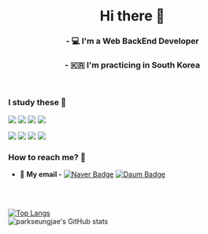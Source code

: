 
   <h1 align="center"> Hi there 👋</h1>


<h3 align="center">- 💻 I'm a Web BackEnd Developer</h3>
<h3 align="center">- 🇰🇷 I'm practicing in South Korea</h3>
<br>


### I study these 📒
<p>
<img src="https://img.shields.io/badge/Java-007396?style=flat-square&logo=Java&logoColor=white"/></a>
<img src="https://img.shields.io/badge/HTML5-E34F26?style=flat-square&logo=HTML5&logoColor=white"/></a>

  <img src="https://img.shields.io/badge/C-A8B9CC?style=flat-square&logo=C&logoColor=white"/>
  <img src="https://img.shields.io/badge/MySQL-4479A1?style=flat-square&logo=MySQL&logoColor=white"/>
  

<img src="https://img.shields.io/badge/MySQL-4479A1?style=flat-square&logo=MySQL&logoColor=white"/></a> 
<img src="https://img.shields.io/badge/Python-3776AB?style=flat-square&logo=Python&logoColor=white"/></a> 
<img src="https://img.shields.io/badge/Spring-6DB33F?style=flat-square&logo=Spring&logoColor=white"/></a> 
<img src="https://img.shields.io/badge/Spring Boot-6DB33F?style=flat-square&logo=Spring Boot&logoColor=white"/></a> 
</p>

### How to reach me? 🤔
- 📮  **My email -** [![Naver Badge](https://img.shields.io/badge/Naver-03C75A?style=flat-square&logo=Naver&logoColor=white&link=mailto:junmo717@naver.com)](mailto:junmo717@naver.com) [![Daum Badge](https://img.shields.io/badge/Daum-inactive?style=flat-square&logo=Daum&logoColor=white&link=mailto:wnsah717@daum.net)](mailto:wnsah717@daum.net)

  <br><br>
  
 [![Top Langs](https://github-readme-stats.vercel.app/api/top-langs/?username=Hongjunmo&theme=algolia&layout=compact)](https://github.com/Hongjunmo/github-readme-stats)
<br>
![parkseungjae's GitHub stats](https://github-readme-stats.vercel.app/api?username=Hongjunmo&&show_icons=true&theme=algolia)
 
